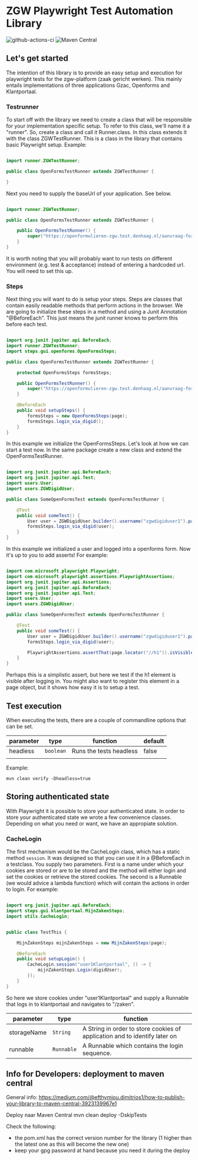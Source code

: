 # ZGW Playwright Test Automation Library

![github-actions-ci](https://github.com/CommonGround-Testing/zgw-playwright-base/actions/workflows/ci.yml/badge.svg) ![Maven Central](https://img.shields.io/maven-central/v/io.github.commonground-testing/zgw-playwright-base)

## Let's get started

The intention of this library is to provide an easy setup and execution for playwright tests for the zgw-platform (zaak
gericht werken). This mainly entails implementations of three applications Gzac, Openforms and Klantportaal.

### Testrunner

To start off with the library we need to create a class that will be responsible for your implementation specific setup.
To refer to this class, we'll name it a "runner".
So, create a class and call it <nameOfYourApp>Runner.class. In this class extends it with the class ZGWTestRunner. This
is a class in the library that contains basic Playwright setup.
Example:

```java

import runner.ZGWTestRunner;

public class OpenFormsTestRunner extends ZGWTestRunner {

}
```

Next you need to supply the baseUrl of your application. See below.

```java

import runner.ZGWTestRunner;

public class OpenFormsTestRunner extends ZGWTestRunner {

    public OpenFormsTestRunner() {
        super("https://openformulieren-zgw.test.denhaag.nl/aanvraag-formulier-ooievaarspas");
    }
}
```

It is worth noting that you will probably want to run tests on different environment (e.g. test & acceptance) instead of
entering a
hardcoded url. You will need to set this up.

### Steps

Next thing you will want to do is setup your steps. Steps are classes that contain easily readable methods that perform
actions in the browser. We are going to initialize these steps in a method and using a Junit Annotation "@BeforeEach".
This just means the junit runner knows to perform this before each test.

```java

import org.junit.jupiter.api.BeforeEach;
import runner.ZGWTestRunner;
import steps.gui.openforms.OpenFormsSteps;

public class OpenFormsTestRunner extends ZGWTestRunner {

    protected OpenFormsSteps formsSteps;

    public OpenFormsTestRunner() {
        super("https://openformulieren-zgw.test.denhaag.nl/aanvraag-formulier-ooievaarspas");
    }

    @BeforeEach
    public void setupSteps() {
        formsSteps = new OpenFormsSteps(page);
        formsSteps.login_via_digid();
    }
}
```

In this example we initialize the OpenFormsSteps. Let's look at how we can start a test now. In the same package create
a new class and extend the OpenFormsTestRunner.

```java

import org.junit.jupiter.api.BeforeEach;
import org.junit.jupiter.api.Test;
import users.User;
import users.ZGWDigidUser;

public class SomeOpenFormsTest extends OpenFormsTestRunner {

    @Test
    public void someTest() {
        User user = ZGWDigidUser.builder().username("zgwdigiduser1").password("somepassword").build();
        formsSteps.login_via_digid(user);
    }
}
```

In this example we initialized a user and logged into a openforms form. Now it's up to you to add asserts! For example:

```java

import com.microsoft.playwright.Playwright;
import com.microsoft.playwright.assertions.PlaywrightAssertions;
import org.junit.jupiter.api.Assertions;
import org.junit.jupiter.api.BeforeEach;
import org.junit.jupiter.api.Test;
import users.User;
import users.ZGWDigidUser;

public class SomeOpenFormsTest extends OpenFormsTestRunner {

    @Test
    public void someTest() {
        User user = ZGWDigidUser.builder().username("zgwdigiduser1").password("somepassword").build();
        formsSteps.login_via_digid(user);

        PlaywrightAssertions.assertThat(page.locator("//h1")).isVisible();
    }
}
```

Perhaps this is a simplistic assert, but here we test if the h1 element is visible after logging in. You might also want
to register this element in a page object, but it shows how easy it is to setup a test.

## Test execution

When executing the tests, there are a couple of commandline options that can be set.

| parameter | type      | function                | default | 
|-----------|-----------|-------------------------|---------|
| headless  | `boolean` | Runs the tests headless | false   |
|           |           |                         |         |

Example:

```shell
mvn clean verify -Dheadless=true
```

## Storing authenticated state

With Playwright it is possible to store your authenticated state. In order to store your authenticated state we wrote a
few convenience classes. Depending on what you need or want, we have an appropiate solution.

### CacheLogin

The first mechanism would be the CacheLogin class, which has a static method `session`. It was designed so that you can
use it in a @BeforeEach in a testclass. You supply two parameters. First is a name under which your cookies are stored
or are to be stored and the method will either login and set the cookies or retrieve the stored cookies. The second is a
Runnable (we would advice a lambda function) which will contain the actions in order to login. For example:

```java

import org.junit.jupiter.api.BeforeEach;
import steps.gui.klantportaal.MijnZakenSteps;
import utils.CacheLogin;


public class TestThis {

    MijnZakenSteps mijnZakenSteps = new MijnZakenSteps(page);

    @BeforeEach
    public void setupLogin() {
        CacheLogin.session("user1Klantportaal", () -> {
            mijnZakenSteps.Login(digidUser);
        });
    }
}
```

So here we store cookies under "user1Klantportaal" and supply a Runnable that logs in to klantportaal and navigates to
"/zaken".

| parameter   | type       | function                                                                   |  
|-------------|------------|----------------------------------------------------------------------------|
| storageName | `String`   | A String in order to store cookies of application and to identify later on |
| runnable    | `Runnable` | A Runnable which contains the login sequence.                              |

## Info for Developers: deployment to maven central

General info: https://medium.com/@efthymiou.dimitrios1/how-to-publish-your-library-to-maven-central-3923139967e1

Deploy naar Maven Central
mvn clean deploy -DskipTests

Check the following:

- the pom.xml has the correct version number for the library (1 higher than the latest one as this will become the new
  one)
- keep your gpg password at hand because you need it during the deploy